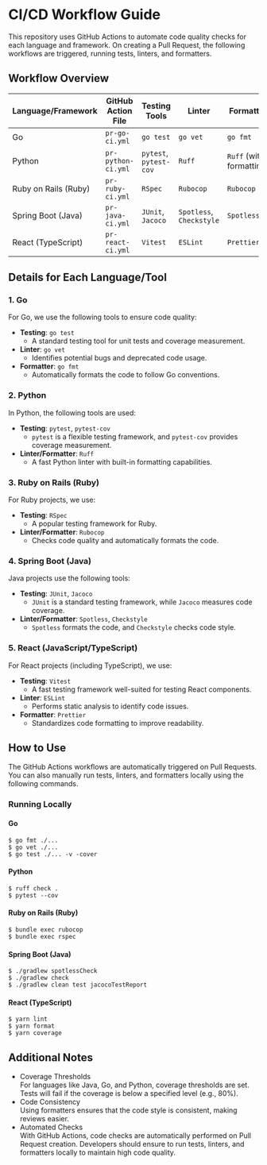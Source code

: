 # CI/CD Workflow Guide

This repository uses GitHub Actions to automate code quality checks for each language and framework. On creating a Pull Request, the following workflows are triggered, running tests, linters, and formatters.

## Workflow Overview

| Language/Framework          | GitHub Action File       | Testing Tools               | Linter                  | Formatter                |
|-----------------------------|--------------------------|-----------------------------|-------------------------|--------------------------|
| Go                          | `pr-go-ci.yml`           | `go test`                   | `go vet`                | `go fmt`                 |
| Python                      | `pr-python-ci.yml`       | `pytest`, `pytest-cov`      | `Ruff`                  | `Ruff` (with formatting) |
| Ruby on Rails (Ruby)                       | `pr-ruby-ci.yml`         | `RSpec`                     | `Rubocop`               | `Rubocop`                |
| Spring Boot (Java)                        | `pr-java-ci.yml`         | `JUnit`, `Jacoco`           | `Spotless`, `Checkstyle`| `Spotless`               |
| React (TypeScript) | `pr-react-ci.yml`     | `Vitest`                    | `ESLint`                | `Prettier`               |

## Details for Each Language/Tool

### 1. **Go**
For Go, we use the following tools to ensure code quality:
- **Testing**: `go test`  
  - A standard testing tool for unit tests and coverage measurement.
- **Linter**: `go vet`  
  - Identifies potential bugs and deprecated code usage.
- **Formatter**: `go fmt`  
  - Automatically formats the code to follow Go conventions.

### 2. **Python**
In Python, the following tools are used:
- **Testing**: `pytest`, `pytest-cov`  
  - `pytest` is a flexible testing framework, and `pytest-cov` provides coverage measurement.
- **Linter/Formatter**: `Ruff`  
  - A fast Python linter with built-in formatting capabilities.

### 3. **Ruby on Rails (Ruby)**
For Ruby projects, we use:
- **Testing**: `RSpec`  
  - A popular testing framework for Ruby.
- **Linter/Formatter**: `Rubocop`  
  - Checks code quality and automatically formats the code.

### 4. **Spring Boot (Java)**
Java projects use the following tools:
- **Testing**: `JUnit`, `Jacoco`  
  - `JUnit` is a standard testing framework, while `Jacoco` measures code coverage.
- **Linter/Formatter**: `Spotless`, `Checkstyle`  
  - `Spotless` formats the code, and `Checkstyle` checks code style.

### 5. **React (JavaScript/TypeScript)**
For React projects (including TypeScript), we use:
- **Testing**: `Vitest`  
  - A fast testing framework well-suited for testing React components.
- **Linter**: `ESLint`  
  - Performs static analysis to identify code issues.
- **Formatter**: `Prettier`  
  - Standardizes code formatting to improve readability.

## How to Use

The GitHub Actions workflows are automatically triggered on Pull Requests. You can also manually run tests, linters, and formatters locally using the following commands.

### Running Locally

#### Go
```
$ go fmt ./...
$ go vet ./...
$ go test ./... -v -cover
```

#### Python
```
$ ruff check .
$ pytest --cov
```

#### Ruby on Rails (Ruby)
```
$ bundle exec rubocop
$ bundle exec rspec
```

#### Spring Boot (Java)
```
$ ./gradlew spotlessCheck
$ ./gradlew check
$ ./gradlew clean test jacocoTestReport
```

#### React (TypeScript)
```
$ yarn lint
$ yarn format
$ yarn coverage
```

## Additional Notes
- Coverage Thresholds  
For languages like Java, Go, and Python, coverage thresholds are set. Tests will fail if the coverage is below a specified level (e.g., 80%).
- Code Consistency  
Using formatters ensures that the code style is consistent, making reviews easier.
- Automated Checks  
With GitHub Actions, code checks are automatically performed on Pull Request creation. Developers should ensure to run tests, linters, and formatters locally to maintain high code quality.
